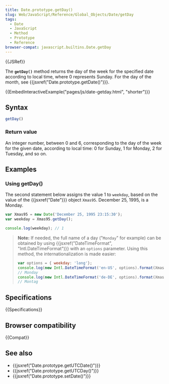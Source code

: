 ```yaml
---
title: Date.prototype.getDay()
slug: Web/JavaScript/Reference/Global_Objects/Date/getDay
tags:
  - Date
  - JavaScript
  - Method
  - Prototype
  - Reference
browser-compat: javascript.builtins.Date.getDay
---
```

{{JSRef}}

The **`getDay()`** method returns the day of the week for the specified date
according to local time, where 0 represents Sunday. For the day of the month,
see {{jsxref("Date.prototype.getDate()")}}.

{{EmbedInteractiveExample("pages/js/date-getday.html", "shorter")}}

## Syntax

```js
getDay()
```

### Return value

An integer number, between 0 and 6, corresponding to the day of the week for the
given date, according to local time: 0 for Sunday, 1 for Monday, 2 for Tuesday,
and so on.

## Examples

### Using getDay()

The second statement below assigns the value 1 to `weekday`, based on the value
of the {{jsxref("Date")}} object `Xmas95`. December 25, 1995, is a Monday.

```js
var Xmas95 = new Date('December 25, 1995 23:15:30');
var weekday = Xmas95.getDay();

console.log(weekday); // 1
```

> **Note:** If needed, the full name of a day ("`Monday`" for example) can be
> obtained by using
> {{jsxref("DateTimeFormat", "Intl.DateTimeFormat")}} with an
> `options` parameter. Using this method, the internationalization is made
> easier:
>
> ```js
> var options = { weekday: 'long'};
> console.log(new Intl.DateTimeFormat('en-US', options).format(Xmas95));
> // Monday
> console.log(new Intl.DateTimeFormat('de-DE', options).format(Xmas95));
> // Montag
> ```

## Specifications

{{Specifications}}

## Browser compatibility

{{Compat}}

## See also

- {{jsxref("Date.prototype.getUTCDate()")}}
- {{jsxref("Date.prototype.getUTCDay()")}}
- {{jsxref("Date.prototype.setDate()")}}
